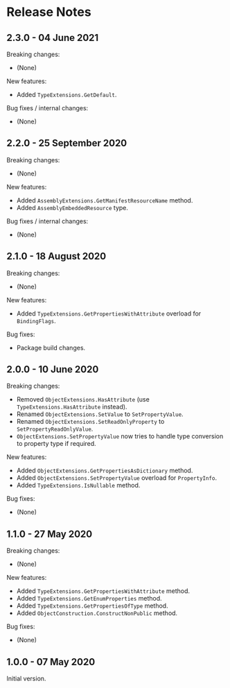 # Release Notes

## 2.3.0 - 04 June 2021

Breaking changes:
- (None)

New features:
- Added `TypeExtensions.GetDefault`.

Bug fixes / internal changes:
- (None)

## 2.2.0 - 25 September 2020

Breaking changes:
- (None)

New features:
- Added `AssemblyExtensions.GetManifestResourceName` method.
- Added `AssemblyEmbeddedResource` type.

Bug fixes / internal changes:
- (None)

## 2.1.0 - 18 August 2020

Breaking changes:
- (None)

New features:
- Added `TypeExtensions.GetPropertiesWithAttribute` overload for `BindingFlags`.

Bug fixes:
- Package build changes.

## 2.0.0 - 10 June 2020

Breaking changes:
- Removed `ObjectExtensions.HasAttribute`  (use `TypeExtensions.HasAttribute` instead).
- Renamed `ObjectExtensions.SetValue` to `SetPropertyValue`.
- Renamed `ObjectExtensions.SetReadOnlyProperty` to `SetPropertyReadOnlyValue`.
- `ObjectExtensions.SetPropertyValue` now tries to handle type conversion to property type if required.

New features:
- Added `ObjectExtensions.GetPropertiesAsDictionary` method.
- Added `ObjectExtensions.SetPropertyValue` overload for `PropertyInfo`.
- Added `TypeExtensions.IsNullable` method.

Bug fixes:
- (None)

## 1.1.0 - 27 May 2020

Breaking changes:
- (None)

New features:
- Added `TypeExtensions.GetPropertiesWithAttribute` method.
- Added `TypeExtensions.GetEnumProperties` method.
- Added `TypeExtensions.GetPropertiesOfType` method.
- Added `ObjectConstruction.ConstructNonPublic` method.

Bug fixes:
- (None)

## 1.0.0 - 07 May 2020

Initial version.
